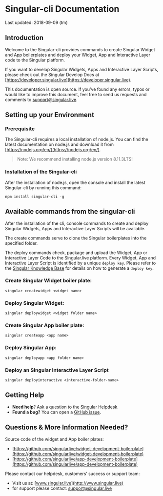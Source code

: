# Singular-cli Documentation

Last updated: 2018-09-09 (tm)

## Introduction

Welcome to the Singular-cli provides commands to create Singular Widget and App boilerplates and deploy your Widget, App and Interactive Layer code to the Singular platform.

If you want to develop Singular Widgets, Apps and Interactive Layer Scripts, please check out the Singular Develop Docs at [https://developer.singular.live](https://developer.singular.live).

This documentation is open source. If you’ve found any errors, typos or would like to improve this document, feel free to send us requests and comments to [support@singular.live](mailto:support@singular.live).

## Setting up your Environment

### Prerequisite

The Singular-cli requires a local installation of node.js. You can find the latest documentation on node.js and download it from [https://nodejs.org/en/](https://nodejs.org/en/).

> Note:
We recommend installing node.js version 8.11.3LTS! 

### Installation of the Singular-cli

After the installation of node.js, open the console and install the latest Singular-cli by running this command:

    npm install singular-cli -g 

## Available commands from the singular-cli

After the installation of the cli, console commands to create and deploy Singular Widgets, Apps and Interactive Layer Scripts will be available.

The create commands serve to clone the Singular boilerplates into the specified folder.

The deploy commands check, package and upload the Widget, App or Interactive Layer Code to the Singular.live platform. Every Widget, App and Interactive Layer Script is identified by a unique `deploy key`. Please refer to the [Singular Knowledge Base](https://singularlive.zendesk.com/hc/en-us/search?utf8=%E2%9C%93&query=deploy+key) for details on how to generate a `deploy key`.

### Create Singular Widget boiler plate:

    singular createwidget <widget name>

### Deploy Singular Widget:

    singular deploywidget <widget folder name>

### Create Singular App boiler plate:

    singular createapp <app name>

### Deploy Singular App:

    singular deployapp <app folder name>

### Deploy an Singular Interactive Layer Script

    singular deployinteractive <interactive-folder-name>

## Getting Help

- **Need help**? Ask a question to the [Singular Helpdesk](https://singularlive.zendesk.com/hc/en-us/requests/new).
- **Found a bug?** You can open a [GitHub issue](https://github.com/singularlive/singular-cli/issues).

## Questions & More Information Needed?

Source code of the widget and App boiler plates:

- [https://github.com/singularlive/widget-development-boilerplate](https://github.com/singularlive/widget-development-boilerplate)
- [https://github.com/singularlive/app-development-boilerplate](https://github.com/singularlive/app-development-boilerplate)

Please contact our helpdesk, customers’ success or support team:

- Visit us at: [www.singular.live](http://www.singular.live)
- for support please contact: [support@singular.live](mailto:support@singular.live)


